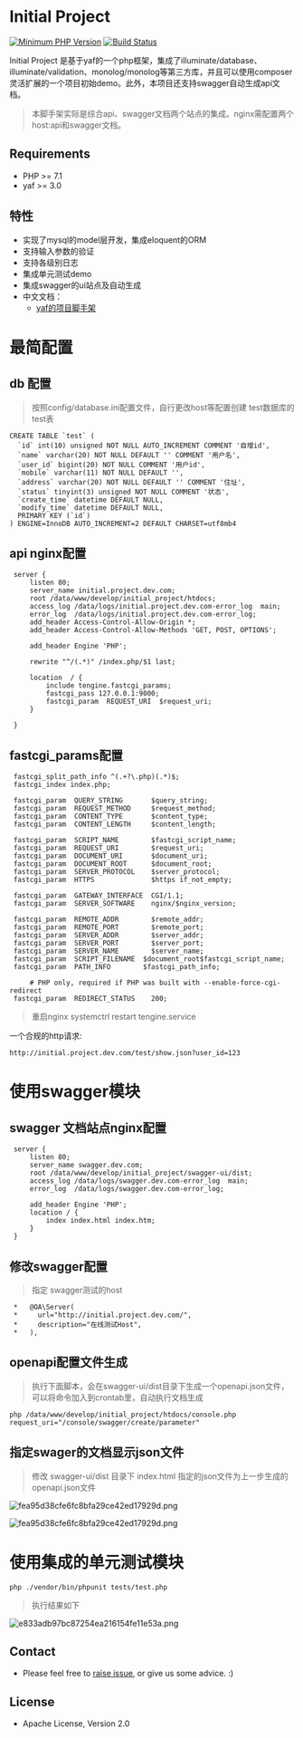 Initial Project
==========


[![Minimum PHP Version](https://img.shields.io/badge/php-%3E%3D%207.1-8892BF.svg?style=flat-square)](https://php.net/)
[![Build Status](https://img.shields.io/travis/sebastianbergmann/phpunit/master.svg?style=flat-square)](https://phpunit.de/build-status.html)

[npm-image]: https://img.shields.io/npm/v/anyproxy.svg?style=flat-square
[npm-url]: https://npmjs.org/package/anyproxy
[node-url]: http://nodejs.org/download/
[download-image]: https://img.shields.io/npm/dm/anyproxy.svg?style=flat-square
[download-url]: https://npmjs.org/package/anyproxy

Initial Project 是基于yaf的一个php框架，集成了illuminate/database、illuminate/validation、monolog/monolog等第三方库，并且可以使用composer灵活扩展的一个项目初始demo。此外，本项目还支持swagger自动生成api文档。

> 本脚手架实际是综合api、swagger文档两个站点的集成。nginx需配置两个host:api和swagger文档。

Requirements
------------
 - PHP >= 7.1
 - yaf >= 3.0

特性
------------
* 实现了mysql的model层开发，集成eloquent的ORM
* 支持输入参数的验证
* 支持各级别日志
* 集成单元测试demo
* 集成swagger的ui站点及自动生成
* 中文文档：
    * [yaf的项目脚手架](https://namenotnull.github.io/blog/)

# 最简配置

## db 配置

> 按照config/database.ini配置文件，自行更改host等配置创建 test数据库的test表

```
CREATE TABLE `test` (
  `id` int(10) unsigned NOT NULL AUTO_INCREMENT COMMENT '自增id',
  `name` varchar(20) NOT NULL DEFAULT '' COMMENT '用户名',
  `user_id` bigint(20) NOT NULL COMMENT '用户id',
  `mobile` varchar(11) NOT NULL DEFAULT '',
  `address` varchar(20) NOT NULL DEFAULT '' COMMENT '住址',
  `status` tinyint(3) unsigned NOT NULL COMMENT '状态',
  `create_time` datetime DEFAULT NULL,
  `modify_time` datetime DEFAULT NULL,
  PRIMARY KEY (`id`)
) ENGINE=InnoDB AUTO_INCREMENT=2 DEFAULT CHARSET=utf8mb4
```

## api nginx配置
```
 server {
     listen 80;
     server_name initial.project.dev.com;
     root /data/www/develop/initial_project/htdocs;
     access_log /data/logs/initial.project.dev.com-error_log  main;
     error_log  /data/logs/initial.project.dev.com-error_log;
     add_header Access-Control-Allow-Origin *;
     add_header Access-Control-Allow-Methods 'GET, POST, OPTIONS';

     add_header Engine 'PHP';

     rewrite "^/(.*)" /index.php/$1 last;

     location  / {
         include tengine.fastcgi_params;
         fastcgi_pass 127.0.0.1:9000;
         fastcgi_param  REQUEST_URI  $request_uri;
     }

 }

```


## fastcgi_params配置
```
 fastcgi_split_path_info ^(.+?\.php)(.*)$;
 fastcgi_index index.php;

 fastcgi_param  QUERY_STRING       $query_string;
 fastcgi_param  REQUEST_METHOD     $request_method;
 fastcgi_param  CONTENT_TYPE       $content_type;
 fastcgi_param  CONTENT_LENGTH     $content_length;

 fastcgi_param  SCRIPT_NAME        $fastcgi_script_name;
 fastcgi_param  REQUEST_URI        $request_uri;
 fastcgi_param  DOCUMENT_URI       $document_uri;
 fastcgi_param  DOCUMENT_ROOT      $document_root;
 fastcgi_param  SERVER_PROTOCOL    $server_protocol;
 fastcgi_param  HTTPS              $https if_not_empty;

 fastcgi_param  GATEWAY_INTERFACE  CGI/1.1;
 fastcgi_param  SERVER_SOFTWARE    nginx/$nginx_version;

 fastcgi_param  REMOTE_ADDR        $remote_addr;
 fastcgi_param  REMOTE_PORT        $remote_port;
 fastcgi_param  SERVER_ADDR        $server_addr;
 fastcgi_param  SERVER_PORT        $server_port;
 fastcgi_param  SERVER_NAME        $server_name;
 fastcgi_param  SCRIPT_FILENAME  $document_root$fastcgi_script_name;
 fastcgi_param  PATH_INFO        $fastcgi_path_info;

     # PHP only, required if PHP was built with --enable-force-cgi-redirect
 fastcgi_param  REDIRECT_STATUS    200;
```
> 重启nginx  systemctrl restart tengine.service


一个合规的http请求:
```
http://initial.project.dev.com/test/show.json?user_id=123
```





# 使用swagger模块


## swagger 文档站点nginx配置
```
 server {
     listen 80;
     server_name swagger.dev.com;
     root /data/www/develop/initial_project/swagger-ui/dist;
     access_log /data/logs/swagger.dev.com-error_log  main;
     error_log  /data/logs/swagger.dev.com-error_log;

     add_header Engine 'PHP';
     location / {
         index index.html index.htm;
     }
 }
```

## 修改swagger配置

> 指定 swagger测试的host

```
 *   @OA\Server(
 *     url="http://initial.project.dev.com/",
 *     description="在线测试Host",
 *   ),
```

## openapi配置文件生成

> 执行下面脚本，会在swagger-ui/dist目录下生成一个openapi.json文件，可以将命令加入到crontab里，自动执行文档生成


```
php /data/www/develop/initial_project/htdocs/console.php request_uri="/console/swagger/create/parameter"

```

## 指定swager的文档显示json文件

> 修改 swagger-ui/dist 目录下 index.html 指定的json文件为上一步生成的openapi.json文件

![fea95d38cfe6fc8bfa29ce42ed17929d.png](https://github.com/nameNotNull/initial_project/blob/master/resources/swagger_index.png)

![fea95d38cfe6fc8bfa29ce42ed17929d.png](https://github.com/nameNotNull/initial_project/blob/master/resources/swagger.png)





# 使用集成的单元测试模块
```
php ./vendor/bin/phpunit tests/test.php 
```
>执行结果如下

![e833adb97bc87254ea216154fe11e53a.png](https://github.com/nameNotNull/initial_project/blob/master/resources/phpunit.png)



Contact
-----------------

* Please feel free to [raise issue](https://github.com/nameNotNull/initial_project/issues), or give us some advice. :)



License
-----------------

* Apache License, Version 2.0
